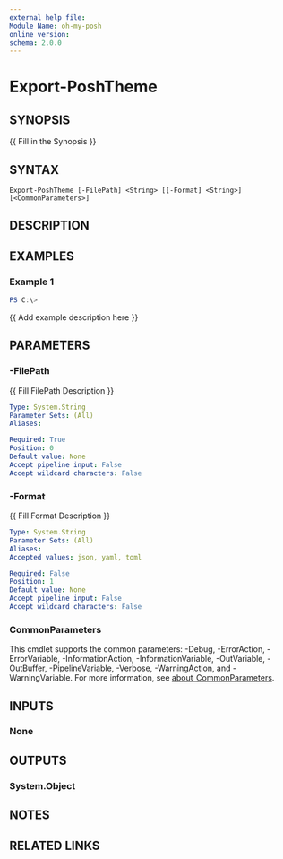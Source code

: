 ```yaml
---
external help file:
Module Name: oh-my-posh
online version:
schema: 2.0.0
---
```


# Export-PoshTheme

## SYNOPSIS
{{ Fill in the Synopsis }}

## SYNTAX

```
Export-PoshTheme [-FilePath] <String> [[-Format] <String>] [<CommonParameters>]
```

## DESCRIPTION


## EXAMPLES

### Example 1
```powershell
PS C:\> 
```

{{ Add example description here }}

## PARAMETERS

### -FilePath
{{ Fill FilePath Description }}

```yaml
Type: System.String
Parameter Sets: (All)
Aliases:

Required: True
Position: 0
Default value: None
Accept pipeline input: False
Accept wildcard characters: False
```

### -Format
{{ Fill Format Description }}

```yaml
Type: System.String
Parameter Sets: (All)
Aliases:
Accepted values: json, yaml, toml

Required: False
Position: 1
Default value: None
Accept pipeline input: False
Accept wildcard characters: False
```

### CommonParameters
This cmdlet supports the common parameters: -Debug, -ErrorAction, -ErrorVariable, -InformationAction, -InformationVariable, -OutVariable, -OutBuffer, -PipelineVariable, -Verbose, -WarningAction, and -WarningVariable. For more information, see [about_CommonParameters](http://go.microsoft.com/fwlink/?LinkID=113216).

## INPUTS

### None

## OUTPUTS

### System.Object
## NOTES

## RELATED LINKS
